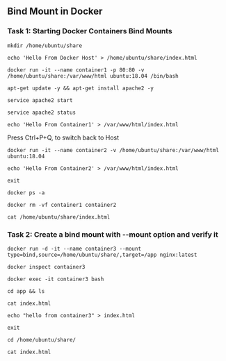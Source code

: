 ## Bind Mount in Docker

### Task 1: Starting Docker Containers Bind Mounts
```
mkdir /home/ubuntu/share
```
```
echo 'Hello From Docker Host' > /home/ubuntu/share/index.html
```
```
docker run -it --name container1 -p 80:80 -v /home/ubuntu/share:/var/www/html ubuntu:18.04 /bin/bash
```
```
apt-get update -y && apt-get install apache2 -y
```
```
service apache2 start
```
```
service apache2 status
```
```
echo 'Hello From Container1' > /var/www/html/index.html
```

Press Ctrl+P+Q, to switch back to Host
```
docker run -it --name container2 -v /home/ubuntu/share:/var/www/html ubuntu:18.04
```
```
echo 'Hello From Container2' > /var/www/html/index.html 
```
```
exit
```
```
docker ps -a
```
```
docker rm -vf container1 container2 
```
```
cat /home/ubuntu/share/index.html
```

### Task 2: Create a bind mount with --mount option and verify it
```
docker run -d -it --name container3 --mount type=bind,source=/home/ubuntu/share/,target=/app nginx:latest
```
```
docker inspect container3
```
```
docker exec -it container3 bash
```
```
cd app && ls
```
```
cat index.html
```
```
echo "hello from container3" > index.html
```
```
exit
```
```
cd /home/ubuntu/share/
```
```
cat index.html
```

